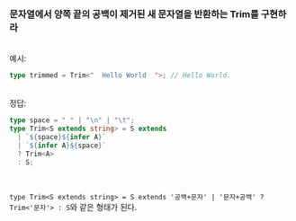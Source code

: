 ### 문자열에서 양쪽 끝의 공백이 제거된 새 문자열을 반환하는 Trim<T>를 구현하라

<br/>
예시:

```ts
type trimmed = Trim<"  Hello World  ">; // Hello World.
```

<br/>
정답:

```ts
type space = " " | "\n" | "\t";
type Trim<S extends string> = S extends
  | `${space}${infer A}`
  | `${infer A}${space}`
  ? Trim<A>
  : S;
```

<br />

`type Trim<S extends string> = S extends '공백+문자' | '문자+공백' ? Trim<'문자'> : S`와 같은 형태가 된다.
